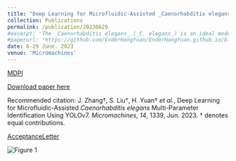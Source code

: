 ```yaml
---
title: "Deep Learning for Microfluidic-Assisted _Caenorhabditis elegans_ Multi-Parameter Identification Using YOLOv7"
collection: Publications
permalink: /publication/20230629
#excerpt: 'The _Caenorhabditis elegans_ (_C. elegans_) is an ideal model organism for studying human diseases and genetics due to its transparency and suitability for optical imaging. However, manually sorting a large population of _C. elegans_ for experiments is tedious and inefficient. The microfluidic-assisted _C. elegans_ sorting chip is considered a promising platform to address this issue due to its automation and ease of operation. Nevertheless, automated _C. elegans_ sorting with multiple parameters requires efficient identification technology due to the different research demands for worm phenotypes. To improve the efficiency and accuracy of multi-parameter sorting, we developed a deep learning model using You Only Look Once (YOLO)v7 to detect and recognize _C. elegans_ automatically. We used a dataset of 3931 annotated worms in microfluidic chips from various studies. Our model showed higher precision in automated _C. elegans_ identification than YOLOv5 and Faster R-CNN, achieving a mean average precision (mAP) at a 0.5 intersection over a union (mAP@0.5) threshold of 99.56%. Additionally, our model demonstrated good generalization ability, achieving an mAP@0.5 of 94.21% on an external validation set. Our model can efficiently and accurately identify and calculate multiple phenotypes of worms, including size, movement speed, and fluorescence. The multi-parameter identification model can improve sorting efficiency and potentially promote the development of automated and integrated microfluidic platforms.'
#paperurl: 'https://github.com/EnderHangYuan/EnderHangYuan.github.io/blob/master/_publications/2023-6-29-Deep%20Learning%20for%20Microfluidic-Assisted%20Caenorhabditis%20elegans%20Multi-Parameter%20Identification%20Using%20YOLOv7.pdf'
date: 6-29 June. 2023
venue: 'Micromachines'
---
```


[MDPI](https://www.mdpi.com/2072-666X/14/7/1339)

[Download paper here](https://github.com/EnderHangYuan/EnderHangYuan.github.io/blob/master/_publications/2023-6-29-Deep%20Learning%20for%20Microfluidic-Assisted%20Caenorhabditis%20elegans%20Multi-Parameter%20Identification%20Using%20YOLOv7.pdf)

Recommended citation: J. Zhang†, S. Liu†, H. Yuan† _et al._, Deep Learning for Microfluidic-Assisted _Caenorhabditis elegans_ Multi-Parameter Identification Using YOLOv7. _Micromachines_, _14_, 1339, Jun. 2023. † denotes equal contributions.

[AcceptanceLetter](https://github.com/EnderHangYuan/EnderHangYuan.github.io/blob/master/_publications/2023-6-29-Article_Banner_MDPI_micromachines-14-01339.pdf)

![Figure 1](https://github.com/EnderHangYuan/EnderHangYuan.github.io/assets/98693538/189c643a-4ebc-44bc-98b8-6056ede37b74)
